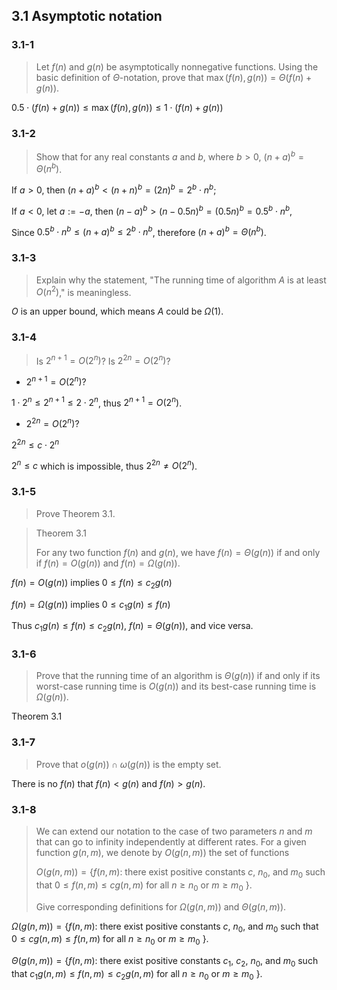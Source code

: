 ## 3.1 Asymptotic notation

### 3.1-1

> Let $f(n)$ and $g(n)$ be asymptotically nonnegative functions. Using the basic definition of $\Theta$-notation, prove that $\max(f(n), g(n)) = \Theta (f(n) + g(n))$.

$0.5 \cdot (f(n) + g(n)) \le \max(f(n), g(n)) \le 1 \cdot (f(n) + g(n))$

### 3.1-2

> Show that for any real constants $a$ and $b$, where $b>0$, $(n+a)^b=\Theta(n^b)$.

If $a > 0$, then $(n + a) ^ b < (n + n) ^ b = (2 n)^b = 2^b \cdot n^b$;

If $a < 0$, let $a := -a$, then $(n - a) ^ b > (n - 0.5n) ^ b = (0.5 n)^b = 0.5^b \cdot n^b$,

Since $0.5^b \cdot n^b \le (n+a)^b \le 2^b \cdot n^b$, therefore $(n+a)^b=\Theta(n^b)$.

### 3.1-3

> Explain why the statement, "The running time of algorithm $A$ is at least $O(n^2)$," is meaningless.

$O$ is an upper bound, which means $A$ could be $\Omega(1)$.

### 3.1-4

> Is $2^{n+1}=O(2^n)$? Is $2^{2n}=O(2^n)$?

* $2^{n+1}=O(2^n)$?

$1 \cdot 2^n \le 2^{n+1} \le 2 \cdot 2^n$, thus $2^{n+1}=O(2^n)$.

* $2^{2n}=O(2^n)$?

$2^{2n} \le c \cdot 2^n$

$2^n \le c$ which is impossible, thus $2^{2n} \ne O(2^n)$.

### 3.1-5

> Prove Theorem 3.1.

> Theorem 3.1
>
> For any two function $f(n)$ and $g(n)$, we have $f(n)=\Theta(g(n))$ if and only if $f(n)=O(g(n))$ and $f(n)=\Omega(g(n))$.

$f(n)=O(g(n))$ implies $0 \le f(n) \le c_2 g(n)$

$f(n)=\Omega(g(n))$ implies $0 \le c_1 g(n) \le f(n)$

Thus $c_1 g(n) \le f(n) \le c_2 g(n)$, $f(n)=\Theta(g(n))$, and vice versa.

### 3.1-6

> Prove that the running time of an algorithm is $\Theta(g(n))$ if and only if its worst-case running time is $O(g(n))$ and its best-case running time is $\Omega(g(n))$.

Theorem 3.1

### 3.1-7

> Prove that $o(g(n)) \cap \omega(g(n))$ is the empty set.

There is no $f(n)$ that $f(n) < g(n)$ and $f(n) > g(n)$.

### 3.1-8

> We can extend our notation to the case of two parameters $n$ and $m$ that can go to infinity independently at different rates. For a given function $g(n,m)$, we denote by $O(g(n,m))$ the set of functions
>
> $O(g(n,m))=\{f(n,m)$: there exist positive constants $c$, $n_0$, and $m_0$ such that $0 \le f(n,m) \le c g(n,m)$ for all $n \ge n_0$ or $m \ge m_0$ $\}$.
>
> Give corresponding definitions for $\Omega(g(n,m))$ and $\Theta(g(n,m))$.


$\Omega(g(n,m))=\{f(n,m)$: there exist positive constants $c$, $n_0$, and $m_0$ such that $0 \le c g(n,m) \le f(n,m)$ for all $n \ge n_0$ or $m \ge m_0$ $\}$.

$\Theta(g(n,m))=\{f(n,m)$: there exist positive constants $c_1$, $c_2$, $n_0$, and $m_0$ such that $c_1 g(n,m) \le f(n,m) \le c_2 g(n,m)$ for all $n \ge n_0$ or $m \ge m_0$ $\}$.
